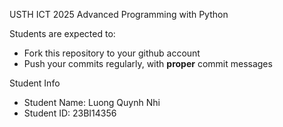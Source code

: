USTH ICT 2025 Advanced Programming with Python


Students are expected to:
* Fork this repository to your github account
* Push your commits regularly, with **proper** commit messages


Student Info


* Student Name: Luong Quynh Nhi 
* Student ID: 23BI14356


